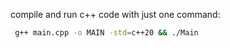 compile and run c++ code with just one command:

```bash
 g++ main.cpp -o MAIN -std=c++20 && ./Main

```
